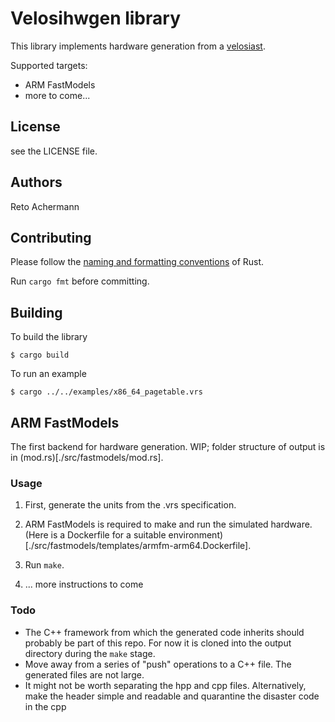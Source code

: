 # Velosihwgen library

This library implements hardware generation from a [velosiast](../velosiast/).

Supported targets:

- ARM FastModels
- more to come...

## License

see the LICENSE file.

## Authors

Reto Achermann


## Contributing

Please follow the [naming and formatting conventions](https://doc.rust-lang.org/1.0.0/style/style/naming/README.html)
of Rust.

Run `cargo fmt` before committing.

## Building

To build the library

```
$ cargo build
```

To run an example

```
$ cargo ../../examples/x86_64_pagetable.vrs
```


## ARM FastModels

The first backend for hardware generation. WIP; folder structure of output is in
    (mod.rs)[./src/fastmodels/mod.rs].

### Usage

1. First, generate the units from the .vrs specification.

2. ARM FastModels is required to make and run the simulated hardware. (Here is a Dockerfile for a suitable environment)[./src/fastmodels/templates/armfm-arm64.Dockerfile].

3. Run `make`.

4. ... more instructions to come

### Todo

- The C++ framework from which the generated code inherits should probably be part of this repo.
  For now it is cloned into the output directory during the `make` stage.
- Move away from a series of "push" operations to a C++ file. The generated files are not large.
- It might not be worth separating the hpp and cpp files. Alternatively, make the header simple and
  readable and quarantine the disaster code in the cpp